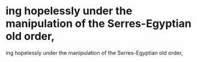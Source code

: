 # ing hopelessly under the manipulation of the Serres-Egyptian old order,

ing hopelessly under the manipulation of the Serres-Egyptian old order,